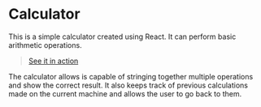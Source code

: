 # Calculator
This is a simple calculator created using React. It can perform basic arithmetic operations.

> [See it in action](https://duke0404.github.io/Calculator/)

The calculator allows is capable of stringing together multiple operations and show the correct result. It also keeps track of previous calculations made on the current machine and allows the user to go back to them.